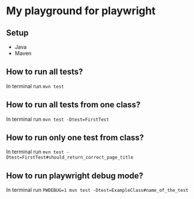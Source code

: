# My playground for playwright

## Setup
- Java
- Maven

## How to run all tests?
In terminal run `mvn test`

## How to run all tests from one class?
In terminal run `mvn test -Dtest=FirstTest`

## How to run only one test from class?
In terminal run `mvn test -Dtest=FirstTest#should_return_correct_page_title`

## How to run playwright debug mode?
In terminal run `PWDEBUG=1 mvn test -Dtest=ExampleClass#name_of_the_test`
